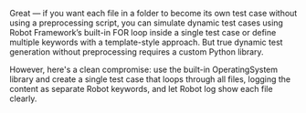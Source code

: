 
Great — if you want each file in a folder to become its own test case without using a preprocessing script, you can simulate dynamic test cases using Robot Framework’s built-in FOR loop inside a single test case or define multiple keywords with a template-style approach. But true dynamic test generation without preprocessing requires a custom Python library.

However, here's a clean compromise: use the built-in OperatingSystem library and create a single test case that loops through all files, logging the content as separate Robot keywords, and let Robot log show each file clearly.

